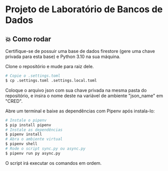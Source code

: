 # Projeto de Laboratório de Bancos de Dados 
## :boom: Como rodar

Certifique-se de possuir uma base de dados firestore (gere uma chave privada para esta base) e Python 3.10 na sua máquina. 

Clone o repositório e mude para raiz dele.

```sh
# Copie o .settings.toml
$ cp .settings.toml .settings.local.toml

```
Coloque o arquivo json com sua chave privada na mesma pasta do repositório, e insira o nome deste na variável de ambiente "json_name" em "CRED".

Abre um terminal e baixe as dependências com Pipenv após instala-lo:

```sh
# Instale o pipenv
$ pip install pipenv
# Instale as dependências
$ pipenv install
# Abra o ambiente virtual
$ pipenv shell
# Rode o script sync.py ou async.py
$ pipenv run py async.py
```

O script irá executar os comandos em ordem.
